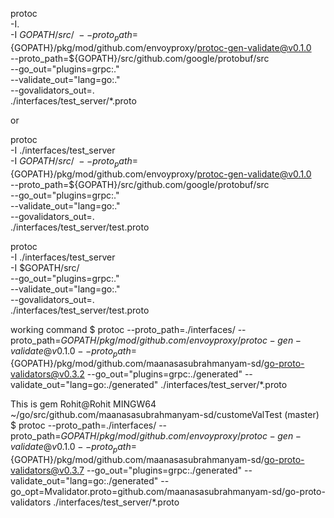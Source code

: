 


protoc  \
-I. \
-I $GOPATH/src/ \
--proto_path=${GOPATH}/pkg/mod/github.com/envoyproxy/protoc-gen-validate@v0.1.0 \
--proto_path=${GOPATH}/src/github.com/google/protobuf/src \
--go_out="plugins=grpc:."  \
--validate_out="lang=go:." \
--govalidators_out=. \
./interfaces/test_server/*.proto


or

protoc  \
-I ./interfaces/test_server \
-I $GOPATH/src/ \
--proto_path=${GOPATH}/pkg/mod/github.com/envoyproxy/protoc-gen-validate@v0.1.0 \
--proto_path=${GOPATH}/src/github.com/google/protobuf/src \
--go_out="plugins=grpc:."  \
--validate_out="lang=go:." \
--govalidators_out=. \
./interfaces/test_server/test.proto


protoc  \
-I ./interfaces/test_server \
-I $GOPATH/src/ \
--go_out="plugins=grpc:."  \
--validate_out="lang=go:." \
--govalidators_out=. \
./interfaces/test_server/test.proto


working command
$ protoc   --proto_path=./interfaces/   --proto_path=${GOPATH}/pkg/mod/github.com/envoyproxy/protoc-gen-validate@v0.1.0   --proto_path=${GOPATH}/pkg/mod/github.com/maanasasubrahmanyam-sd/go-proto-validators@v0.3.2   --go_out="plugins=grpc:./generated"   --validate_out="lang=go:./generated"   ./interfaces/test_server/*.proto

This is gem
Rohit@Rohit MINGW64 ~/go/src/github.com/maanasasubrahmanyam-sd/customeValTest (master)
$  protoc   --proto_path=./interfaces/   --proto_path=${GOPATH}/pkg/mod/github.com/envoyproxy/protoc-gen-validate@v0.1.0   --proto_path=${GOPATH}/pkg/mod/github.com/maanasasubrahmanyam-sd/go-proto-validators@v0.3.7   --go_out="plugins=grpc:./generated"   --validate_out="lang=go:./generated" --go_opt=Mvalidator.proto=github.com/maanasasubrahmanyam-sd/go-proto-validators    ./interfaces/test_server/*.proto
